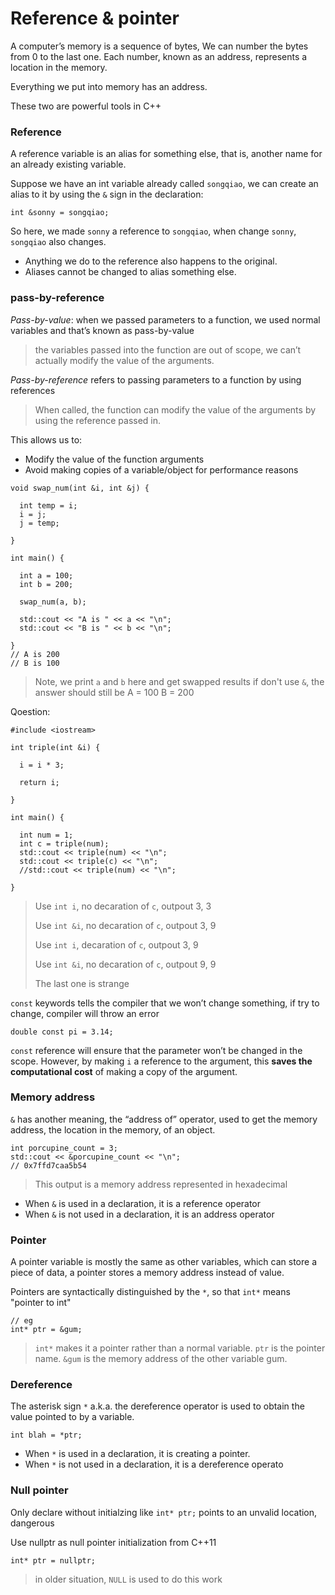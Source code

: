 # Reference & pointer
A computer’s memory is a sequence of bytes, We can number the bytes from 0 to the last one. Each number, known as an address, represents a location in the memory.

Everything we put into memory has an address.

These two are powerful tools in C++

### Reference
A reference variable is an alias for something else, that is, another name for an already existing variable.

Suppose we have an int variable already called `songqiao`, we can create an alias to it by using the `&` sign in the declaration:
```
int &sonny = songqiao;
```
So here, we made `sonny` a reference to `songqiao`, when change `sonny`, `songqiao` also changes.

- Anything we do to the reference also happens to the original.
- Aliases cannot be changed to alias something else.

### pass-by-reference
*Pass-by-value*: when we passed parameters to a function, we used normal variables and that’s known as pass-by-value
> the variables passed into the function are out of scope, we can’t actually modify the value of the arguments.

*Pass-by-reference* refers to passing parameters to a function by using references
> When called, the function can modify the value of the arguments by using the reference passed in.

This allows us to:
- Modify the value of the function arguments
- Avoid making copies of a variable/object for performance reasons

```
void swap_num(int &i, int &j) {
 
  int temp = i;
  i = j;
  j = temp;
 
}
 
int main() {
 
  int a = 100;
  int b = 200;
 
  swap_num(a, b);
 
  std::cout << "A is " << a << "\n";
  std::cout << "B is " << b << "\n";
 
}
// A is 200
// B is 100
```
> Note, we print `a` and `b` here and get swapped results
> if don't use `&`, the answer should still be A = 100 B = 200

Qoestion:
```
#include <iostream>

int triple(int &i) {

  i = i * 3;
  
  return i;

}

int main() {
  
  int num = 1;
  int c = triple(num);
  std::cout << triple(num) << "\n";
  std::cout << triple(c) << "\n";
  //std::cout << triple(num) << "\n";

}
```
> Use `int i`, no decaration of `c`, outpout 3, 3
> 
> Use `int &i`, no decaration of `c`, outpout 3, 9
> 
> Use `int i`, decaration of `c`, outpout 3, 9
> 
> Use `int &i`, no decaration of `c`, outpout 9, 9
> 
> The last one is strange

`const` keywords tells the compiler that we won’t change something, if try to change, compiler will throw an error
```
double const pi = 3.14;
```

 `const` reference will ensure that the parameter won’t be changed in the scope. 
 However, by making `i` a reference to the argument, this **saves the computational cost** of making a copy of the argument.

### Memory address
`&` has another meaning, the “address of” operator, used to get the memory address, the location in the memory, of an object.
```
int porcupine_count = 3;
std::cout << &porcupine_count << "\n";
// 0x7ffd7caa5b54
```
> This output is a memory address represented in hexadecimal

- When `&` is used in a declaration, it is a reference operator
- When `&` is not used in a declaration, it is an address operator

### Pointer
A pointer variable is mostly the same as other variables, which can store a piece of data, a pointer stores a memory address instead of value.

Pointers are syntactically distinguished by the `*`, so that `int*` means "pointer to int"
```
// eg
int* ptr = &gum;
```
> `int*` makes it a pointer rather than a normal variable.
> `ptr` is the pointer name.
> `&gum` is the memory address of the other variable gum.

### Dereference
The asterisk sign `*` a.k.a. the dereference operator is used to obtain the value pointed to by a variable.
```
int blah = *ptr;
```

- When `*` is used in a declaration, it is creating a pointer.
- When `*` is not used in a declaration, it is a dereference operato

### Null pointer
Only declare without initialzing like `int* ptr;` points to an unvalid location, dangerous

Use nullptr as null pointer initialization from C++11
```
int* ptr = nullptr;
```
> in older situation, `NULL` is used to do this work


